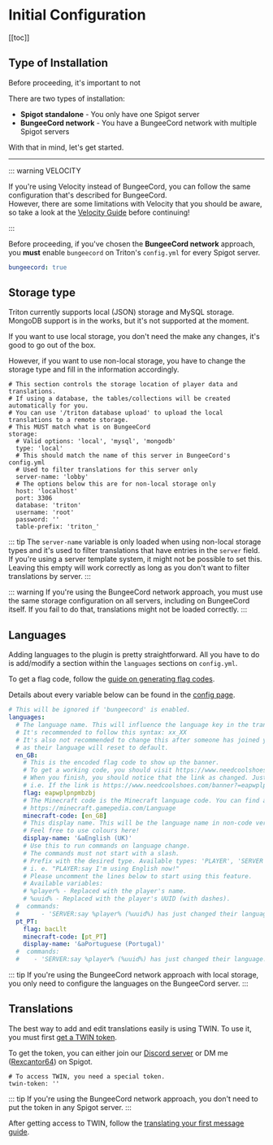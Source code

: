 # Initial Configuration

[[toc]]

## Type of Installation

Before proceeding, it's important to not

There are two types of installation:

- **Spigot standalone** - You only have one Spigot server
- **BungeeCord network** - You have a BungeeCord network with multiple Spigot servers

With that in mind, let's get started.

---

::: warning VELOCITY

If you're using Velocity instead of BungeeCord, you can follow the same configuration that's described for BungeeCord.  
However, there are some limitations with Velocity that you should be aware, so take a look at
the [Velocity Guide](/guides/velocity.md) before continuing!

:::

Before proceeding, if you've chosen the **BungeeCord network** approach,
you **must** enable `bungeecord` on Triton's `config.yml` for every
Spigot server.

```yaml
bungeecord: true
```

## Storage type

Triton currently supports local (JSON) storage and MySQL storage.
MongoDB support is in the works, but it's not supported at the moment.

If you want to use local storage, you don't need the make any changes, it's good to go out of the box.

However, if you want to use non-local storage, you have to change the storage type and fill in the information accordingly.

```yaml{7}
# This section controls the storage location of player data and translations.
# If using a database, the tables/collections will be created automatically for you.
# You can use '/triton database upload' to upload the local translations to a remote storage.
# This MUST match what is on BungeeCord
storage:
  # Valid options: 'local', 'mysql', 'mongodb'
  type: 'local'
  # This should match the name of this server in BungeeCord's config.yml
  # Used to filter translations for this server only
  server-name: 'lobby'
  # The options below this are for non-local storage only
  host: 'localhost'
  port: 3306
  database: 'triton'
  username: 'root'
  password: ''
  table-prefix: 'triton_'
```

::: tip
The `server-name` variable is only loaded when using non-local storage types
and it's used to filter translations that have entries in the `server` field.  
If you're using a server template system, it might not be possible to set this.
Leaving this empty will work correctly as long as you don't want to filter
translations by server.
:::

::: warning
If you're using the BungeeCord network approach, you must use the same storage configuration on all servers, including on BungeeCord itself.
If you fail to do that, translations might not be loaded correctly.
:::

## Languages

Adding languages to the plugin is pretty straightforward.
All you have to do is add/modify a section within the `languages` sections on `config.yml`.

To get a flag code, follow the [guide on generating flag codes](../guides/flags.md).

Details about every variable below can be found in the [config page](../concepts/config.md).

```yaml
# This will be ignored if 'bungeecord' is enabled.
languages:
  # The language name. This will influence the language key in the translation files.
  # It's recommended to follow this syntax: xx_XX
  # It's also not recommended to change this after someone has joined your server,
  # as their language will reset to default.
  en_GB:
    # This is the encoded flag code to show up the banner.
    # To get a working code, you should visit https://www.needcoolshoes.com/banner and create your banner.
    # When you finish, you should notice that the link as changed. Just copy the code generated by it.
    # i.e. If the link is https://www.needcoolshoes.com/banner?=eapwplpnpmbzbj then the code will be eapwplpnpmbzbj
    flag: eapwplpnpmbzbj
    # The Minecraft code is the Minecraft language code. You can find a complete list here:
    # https://minecraft.gamepedia.com/Language
    minecraft-code: [en_GB]
    # This display name. This will be the language name in non-code version. For example, en_UK should be English (UK)
    # Feel free to use colours here!
    display-name: '&aEnglish (UK)'
    # Use this to run commands on language change.
    # The commands must not start with a slash.
    # Prefix with the desired type. Available types: 'PLAYER', 'SERVER'
    # i. e. "PLAYER:say I'm using English now!"
    # Please uncomment the lines below to start using this feature.
    # Available variables:
    # %player% - Replaced with the player's name.
    # %uuid% - Replaced with the player's UUID (with dashes).
  #  commands:
  #      - 'SERVER:say %player% (%uuid%) has just changed their language!'
  pt_PT:
    flag: bacLlt
    minecraft-code: [pt_PT]
    display-name: '&aPortuguese (Portugal)'
  #  commands:
  #    - 'SERVER:say %player% (%uuid%) has just changed their language!'
```

::: tip
If you're using the BungeeCord network approach with local storage,
you only need to configure the languages on the BungeeCord server.
:::

## Translations

The best way to add and edit translations easily is using TWIN.
To use it, you must first [get a TWIN token](../concepts/twin.md).

To get the token, you can either join our [Discord server](https://triton.rexcantor64.com/discord)
or DM me ([Rexcantor64](https://www.spigotmc.org/members/rexcantor64.165436/)) on Spigot.

```yaml{4}
# To access TWIN, you need a special token.
twin-token: ''
```

::: tip
If you're using the BungeeCord network approach, you don't need to put the token in any Spigot server.
:::

After getting access to TWIN, follow the [translating your first message guide](../guides/first-translation.md).
